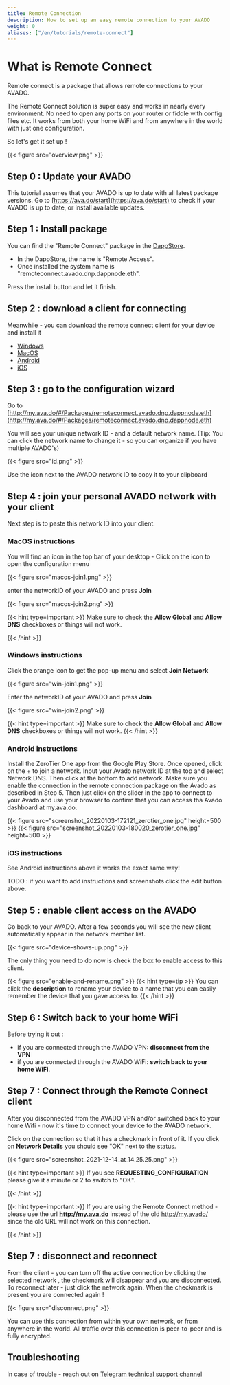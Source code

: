 ```yaml
---
title: Remote Connection 
description: How to set up an easy remote connection to your AVADO
weight: 0
aliases: ["/en/tutorials/remote-connect"]
---
```


# What is Remote Connect
Remote connect is a package that allows remote connections to your AVADO.

The Remote Connect solution is super easy and works in nearly every environment. No need to open any ports on your router or fiddle with config files etc.
It works from both your home WiFi and from anywhere in the world with just one configuration. 

So let's get it set up !

 {{< figure src="overview.png" >}}


## Step 0 : Update your AVADO

This tutorial assumes that your AVADO is up to date with all latest package versions. 
Go to [https://ava.do/start](https://ava.do/start) to check if your AVADO is up to date, or install available updates.

## Step 1 : Install package

You can find the "Remote Connect" package in the [DappStore](http://my.ava.do/#/installer).
- In the DappStore, the name is "Remote Access".
- Once installed the system name is "remoteconnect.avado.dnp.dappnode.eth".

Press the install button and let it finish.

## Step 2 : download a client for connecting

Meanwhile - you can download the remote connect client for your device and install it

- [Windows](https://download.zerotier.com/RELEASES/1.6.6/dist/ZeroTier%20One.msi)
- [MacOS](https://download.zerotier.com/RELEASES/1.6.6/dist/ZeroTier%20One.pkg)
- [Android](https://play.google.com/store/apps/details?id=com.zerotier.one)
- [iOS](https://itunes.apple.com/us/app/zerotier-one/id1084101492?mt=8)

## Step 3 : go to the configuration wizard

Go to [http://my.ava.do/#/Packages/remoteconnect.avado.dnp.dappnode.eth](http://my.ava.do/#/Packages/remoteconnect.avado.dnp.dappnode.eth)

You will see your unique network ID - and a default network name.
(Tip: You can click the network name to change it - so you can organize if you have multiple AVADO's)

 {{< figure src="id.png" >}}

Use the icon next to the AVADO network ID to copy it to your clipboard

## Step 4 : join your personal AVADO network with your client

Next step is to paste this network ID into your client.

### MacOS instructions

You will find an icon in the top bar of your desktop - Click on the icon to open the configuration menu

 {{< figure src="macos-join1.png" >}}

enter the networkID of your AVADO and press **Join**

 {{< figure src="macos-join2.png" >}}

{{< hint type=important >}}
Make sure to check the **Allow Global** and **Allow DNS** checkboxes or things will not work.

{{< /hint >}}

### Windows instructions

Click the orange icon to get the pop-up menu and select **Join Network**

 {{< figure src="win-join1.png" >}}

Enter the networkID of your AVADO and press **Join**

 {{< figure src="win-join2.png" >}}

{{< hint type=important >}}
Make sure to check the **Allow Global** and **Allow DNS** checkboxes or things will not work.
{{< /hint >}}

### Android instructions

Install the ZeroTier One app from the Google Play Store. Once opened, click on the + to join a network. Input your Avado network ID at the top and select Network DNS. Then click at the bottom to add network. Make sure you enable the connection in the remote connection package on the Avado as described in Step 5. Then just click on the slider in the app to connect to your Avado and use your browser to confirm that you can access tha Avado dashboard at my.ava.do.

{{< figure src="screenshot_20220103-172121_zerotier_one.jpg" height=500 >}}
{{< figure src="screenshot_20220103-180020_zerotier_one.jpg" height=500 >}}



### iOS instructions

See Android instructions above it works the exact same way!

TODO : if you want to add instructions and screenshots click the edit button above.


## Step 5 : enable client access on the AVADO

Go back to your AVADO. After a few seconds you will see the new client automatically appear in the network member list.

 {{< figure src="device-shows-up.png" >}}

The only thing you need to do now is check the box to enable access to this client.

 {{< figure src="enable-and-rename.png" >}}
{{< hint type=tip >}}
 You can click the **description** to rename your device to a name that you can easily remember the device that you gave access to. 
{{< /hint >}}


## Step 6 : Switch back to your home WiFi

Before trying it out : 
- if you are connected through the AVADO VPN: **disconnect from the VPN**
- if you are connected through the AVADO WiFi: **switch back to your home WiFi**.


## Step 7 : Connect through the Remote Connect client

After you disconnected from the AVADO VPN and/or switched back to your home Wifi - now it's time to connect your device to the AVADO network.

Click on the connection so that it has a checkmark in front of it. If you click on **Network Details** you should see "OK" next to the status.

 {{< figure src="screenshot_2021-12-14_at_14.25.25.png" >}}

{{< hint type=important >}}
If you see **REQUESTING_CONFIGURATION** please give it a minute or 2 to switch to "OK".

{{< /hint >}}

{{< hint type=important >}}
If you are using the Remote Connect method - please use the url **http://my.ava.do** instead of the old http://my.avado/ since the old URL will not work on this connection.

{{< /hint >}}


## Step 7 : disconnect and reconnect

From the client - you can turn off the active connection by clicking the selected network , the checkmark will disappear and you are disconnected.
To reconnect later - just click the network again. When the checkmark is present you are connected again !

 {{< figure src="disconnect.png" >}}

You can use this connection from within your own network, or from anywhere in the world. All traffic over this connection is peer-to-peer and is fully encrypted.

## Troubleshooting


In case of trouble - reach out on [Telegram technical support channel](https://t.me/joinchat/IR7AXecB5s4wZDPk) 






